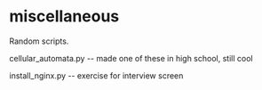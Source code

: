 miscellaneous
=============

Random scripts.

cellular_automata.py -- made one of these in high school, still cool

install_nginx.py -- exercise for interview screen
